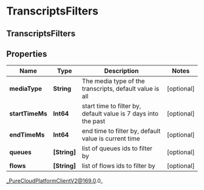 # TranscriptsFilters

## TranscriptsFilters

## Properties

|Name | Type | Description | Notes|
|------------ | ------------- | ------------- | -------------|
| **mediaType** | **String** | The media type of the transcripts, default value is all  | [optional] |
| **startTimeMs** | **Int64** | start time to filter by, default value is 7 days into the past | [optional] |
| **endTimeMs** | **Int64** | end time to filter by, default value is current time | [optional] |
| **queues** | **[String]** | list of queues ids to filter by | [optional] |
| **flows** | **[String]** | list of flows ids to filter by | [optional] |



_PureCloudPlatformClientV2@169.0.0_
